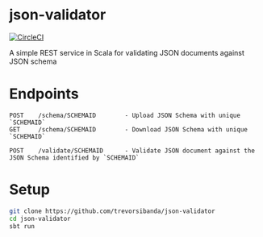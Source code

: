 # json-validator

[![CircleCI](https://circleci.com/gh/trevorsibanda/json-validator.svg?style=svg)](https://circleci.com/gh/trevorsibanda/json-validator)

A simple REST service in Scala for validating JSON documents against JSON schema

# Endpoints
```
POST    /schema/SCHEMAID        - Upload JSON Schema with unique `SCHEMAID`
GET     /schema/SCHEMAID        - Download JSON Schema with unique `SCHEMAID`

POST    /validate/SCHEMAID      - Validate JSON document against the JSON Schema identified by `SCHEMAID`
```

# Setup


```sh 
git clone https://github.com/trevorsibanda/json-validator
cd json-validator
sbt run
```
